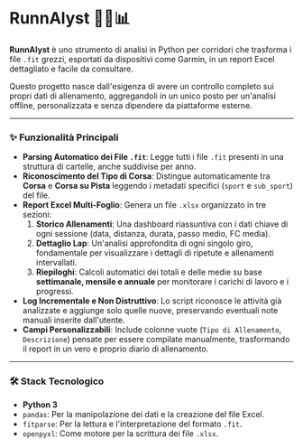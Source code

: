 # RunnAlyst 🏃‍♂️📊

**RunnAlyst** è uno strumento di analisi in Python per corridori che trasforma i file `.fit` grezzi, esportati da dispositivi come Garmin, in un report Excel dettagliato e facile da consultare.

Questo progetto nasce dall'esigenza di avere un controllo completo sui propri dati di allenamento, aggregandoli in un unico posto per un'analisi offline, personalizzata e senza dipendere da piattaforme esterne.

---

### ✨ Funzionalità Principali

* **Parsing Automatico dei File `.fit`**: Legge tutti i file `.fit` presenti in una struttura di cartelle, anche suddivise per anno.
* **Riconoscimento del Tipo di Corsa**: Distingue automaticamente tra **Corsa** e **Corsa su Pista** leggendo i metadati specifici (`sport` e `sub_sport`) del file.
* **Report Excel Multi-Foglio**: Genera un file `.xlsx` organizzato in tre sezioni:
    1.  **Storico Allenamenti**: Una dashboard riassuntiva con i dati chiave di ogni sessione (data, distanza, durata, passo medio, FC media).
    2.  **Dettaglio Lap**: Un'analisi approfondita di ogni singolo giro, fondamentale per visualizzare i dettagli di ripetute e allenamenti intervallati.
    3.  **Riepiloghi**: Calcoli automatici dei totali e delle medie su base **settimanale, mensile e annuale** per monitorare i carichi di lavoro e i progressi.
* **Log Incrementale e Non Distruttivo**: Lo script riconosce le attività già analizzate e aggiunge solo quelle nuove, preservando eventuali note manuali inserite dall'utente.
* **Campi Personalizzabili**: Include colonne vuote (`Tipo di Allenamento`, `Descrizione`) pensate per essere compilate manualmente, trasformando il report in un vero e proprio diario di allenamento.

---

### 🛠️ Stack Tecnologico

* **Python 3**
* `pandas`: Per la manipolazione dei dati e la creazione del file Excel.
* `fitparse`: Per la lettura e l'interpretazione del formato `.fit`.
* `openpyxl`: Come motore per la scrittura dei file `.xlsx`.
